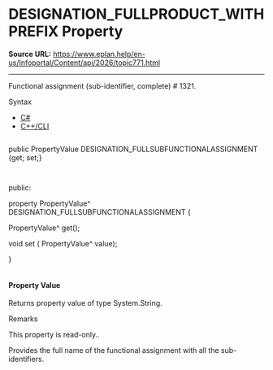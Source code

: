 # DESIGNATION_FULLPRODUCT_WITHPREFIX Property

**Source URL:** https://www.eplan.help/en-us/Infoportal/Content/api/2026/topic771.html

---

Functional assignment (sub-identifier, complete) # 1321.

Syntax

- [C#](#i-syntax-CS)
- [C++/CLI](#i-syntax-CPP2005)

```
```
public PropertyValue DESIGNATION_FULLSUBFUNCTIONALASSIGNMENT {get; set;}
```
```

```
```
public:

property PropertyValue^ DESIGNATION_FULLSUBFUNCTIONALASSIGNMENT {

   PropertyValue^ get();

   void set (    PropertyValue^ value);

}
```
```

#### Property Value

Returns property value of type System.String.

Remarks

This property is read-only..

Provides the full name of the functional assignment with all the sub-identifiers.
